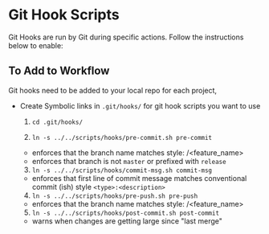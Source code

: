 # Git Hook Scripts

Git Hooks are run by Git during specific actions. Follow the instructions below to enable:

## To Add to Workflow
Git hooks need to be added to your local repo for each project,
- Create Symbolic links in `.git/hooks/` for git hook scripts you want to use

  1. `cd .git/hooks/`

  2. `ln -s ../../scripts/hooks/pre-commit.sh pre-commit`
    - enforces that the branch name matches style: <prefix>/<feature_name>
    - enforces that branch is not `master` or prefixed with `release`

  3. `ln -s ../../scripts/hooks/commit-msg.sh commit-msg`
    - enforces that first line of commit message matches conventional commit (ish) style `<type>:<description>`

  4. `ln -s ../../scripts/hooks/pre-push.sh pre-push`
    - enforces that the branch name matches style: <prefix>/<feature_name>

  5. `ln -s ../../scripts/hooks/post-commit.sh post-commit`
    - warns when changes are getting large since "last merge"
